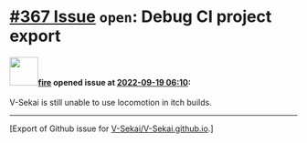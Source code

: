 # [\#367 Issue](https://github.com/V-Sekai/V-Sekai.github.io/issues/367) `open`: Debug CI project export

#### <img src="https://avatars.githubusercontent.com/u/32321?u=c2e06a3d2b49a467aa907e54aa259516440267cc&v=4" width="50">[fire](https://github.com/fire) opened issue at [2022-09-19 06:10](https://github.com/V-Sekai/V-Sekai.github.io/issues/367):

V-Sekai is still unable to use locomotion in itch builds.




-------------------------------------------------------------------------------



[Export of Github issue for [V-Sekai/V-Sekai.github.io](https://github.com/V-Sekai/V-Sekai.github.io).]
